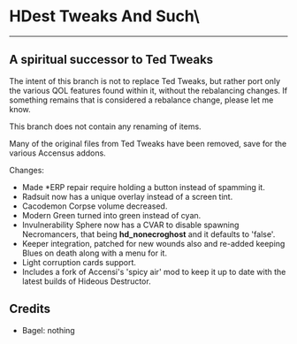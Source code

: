 # HDest Tweaks And Such\

-----------------------------------
A spiritual successor to Ted Tweaks
-----------------------------------

The intent of this branch is not to replace Ted Tweaks, but rather port only the various QOL features found within it, without the rebalancing changes. If something remains that is considered a rebalance change, please let me know.

This branch does not contain any renaming of items.

Many of the original files from Ted Tweaks have been removed, save for the various Accensus addons. 




Changes:

- Made *ERP repair require holding a button instead of spamming it.
- Radsuit now has a unique overlay instead of a screen tint.
- Cacodemon Corpse volume decreased.
- Modern Green turned into green instead of cyan.
- Invulnerability Sphere now has a CVAR to disable spawning Necromancers, that being **hd_nonecroghost** and it defaults to 'false'.
- Keeper integration, patched for new wounds also and re-added keeping Blues on death along with a menu for it.
- Light corruption cards support.
- Includes a fork of Accensi's 'spicy air' mod to keep it up to date with the latest builds of Hideous Destructor.

## Credits

- Bagel: nothing
